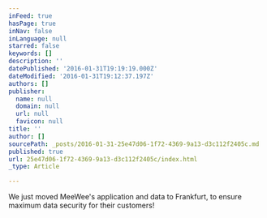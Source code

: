 ```yaml
---
inFeed: true
hasPage: true
inNav: false
inLanguage: null
starred: false
keywords: []
description: ''
datePublished: '2016-01-31T19:19:19.000Z'
dateModified: '2016-01-31T19:12:37.197Z'
authors: []
publisher:
  name: null
  domain: null
  url: null
  favicon: null
title: ''
author: []
sourcePath: _posts/2016-01-31-25e47d06-1f72-4369-9a13-d3c112f2405c.md
published: true
url: 25e47d06-1f72-4369-9a13-d3c112f2405c/index.html
_type: Article

---
```

We just moved MeeWee's application and data to Frankfurt, to ensure maximum data security for their customers!